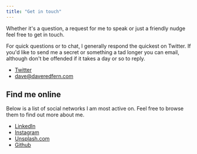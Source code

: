```yaml
---
title: "Get in touch"
---
```


Whether it's a question, a request for me to speak or just a friendly nudge feel free to get in touch.

For quick questions or to chat, I generally respond the quickest on Twitter. If you'd like to send me a secret or something a tad longer you can email, although don't be offended if it takes a day or so to reply.

* [Twitter](https://www.twitter.com/daveredfern)
* [dave@daveredfern.com](mailto:dave@daveredfern.com)

## Find me online

Below is a list of social networks I am most active on. Feel free to browse them to find out more about me.

* [LinkedIn](https://uk.linkedin.com/in/daveredfern)
* [Instagram](https://www.instagram.com/daveredfern/)
* [Unsplash.com](https://unsplash.com/daveredfern)
* [Github](https://github.com/daveredfern)